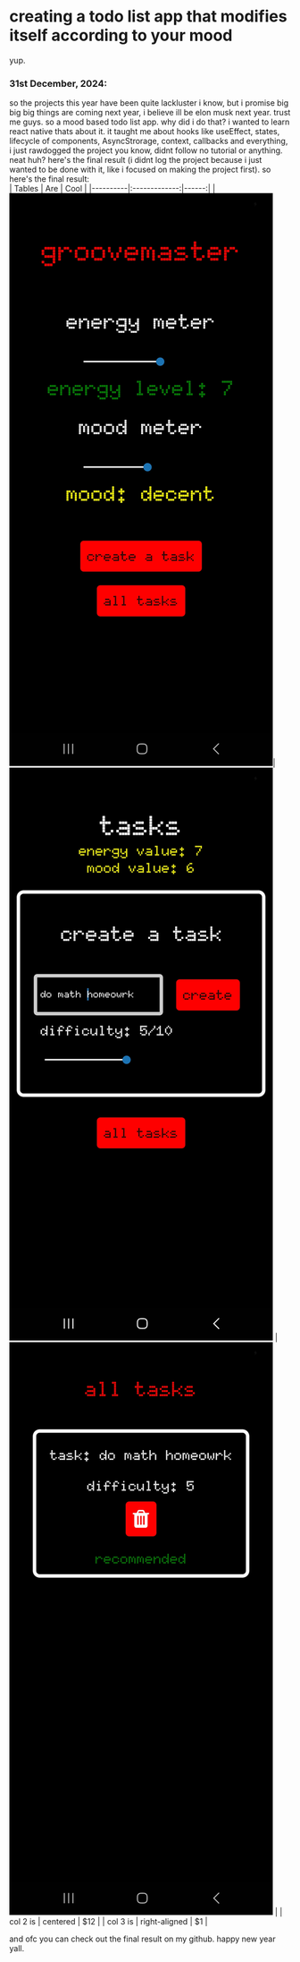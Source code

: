 # creating a todo list app that modifies itself according to your mood
yup. 

### 31st December, 2024:
so the projects this year have been quite lackluster i know, but i promise big big big things are coming next year, i believe ill be elon musk next year. trust me guys. 
so a mood based todo list app. why did i do that? i wanted to learn react native thats about it. it taught me about hooks like useEffect, states, lifecycle of components, AsyncStrorage, context, callbacks and everything, i just rawdogged the project you know, didnt follow no tutorial or anything. neat huh? here's the final result (i didnt log the project because i just wanted to be done with it, like i focused on making the project first). so here's the final result:   
| Tables   |      Are      |  Cool |
|----------|:-------------:|------:|
| ![alt text](/images/imagesformoody/1.jpg)|  ![alt text](/images/imagesformoody/2.jpg) | ![alt text](/images/imagesformoody/3.jpg) |
| col 2 is |    centered   |   $12 |
| col 3 is | right-aligned |    $1 |


and ofc you can check out the final result on my github. 
happy new year yall.
